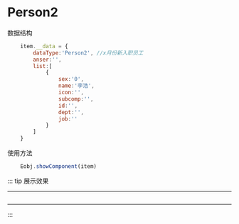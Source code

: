 # Person2

数据结构
```js
    item.__data = {
        dataType:'Person2', //x月份新入职员工
        anser:'',
        list:[
            {
                sex:'0',
                name:'李浩',
                icon:'',
                subcomp:'',
                id:'',
                dept:'',
                job:''
            }
        ]
    }
```
使用方法
```js
    Eobj.showComponent(item)
```
::: tip 展示效果
<hr/>
<img :src="$withBase('/img/person.png')" />
<hr/>
:::
